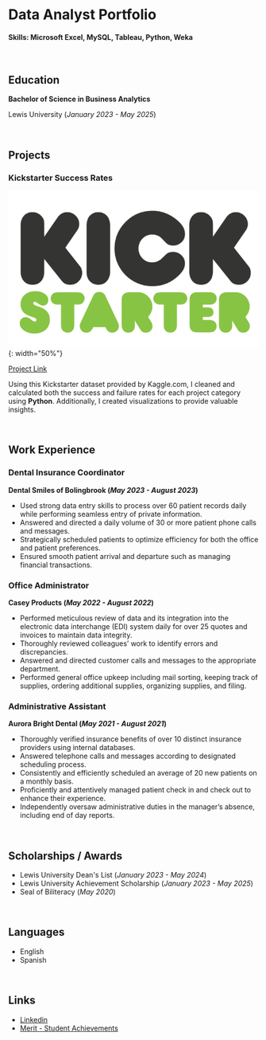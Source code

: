 # Data Analyst Portfolio

#### Skills: Microsoft Excel, MySQL, Tableau, Python, Weka

<br />

## Education
**Bachelor of Science in Business Analytics** 

Lewis University (_January 2023 - May 2025_)

<br />

## Projects
### Kickstarter Success Rates
![alt](/images/kickstarter_logo.png){: width="50%"}

[Project Link](https://www.kaggle.com/code/cavalos018/kickstarter-success-rates)

Using this Kickstarter dataset provided by Kaggle.com, I cleaned and calculated both the success and failure rates for each project category using **Python**. Additionally, I created visualizations to provide valuable insights.

<br />

## Work Experience

### Dental Insurance Coordinator
**Dental Smiles of Bolingbrook (_May 2023 - August 2023_)**
- Used strong data entry skills to process over 60 patient records daily while performing seamless entry of private information.
- Answered and directed a daily volume of 30 or more patient phone calls and messages.
- Strategically scheduled patients to optimize efficiency for both the office and patient preferences.
- Ensured smooth patient arrival and departure such as managing financial transactions. 

### Office Administrator 
**Casey Products (_May 2022 - August 2022_)**
- Performed meticulous review of data and its integration into the electronic data interchange (EDI) system daily for over 25 quotes and invoices to maintain data integrity.
- Thoroughly reviewed colleagues’ work to identify errors and discrepancies.
- Answered and directed customer calls and messages to the appropriate department.
- Performed general office upkeep including mail sorting, keeping track of supplies, ordering additional supplies, organizing supplies, and filing.

### Administrative Assistant
**Aurora Bright Dental (_May 2021 - August 2021_)**
- Thoroughly verified insurance benefits of over 10 distinct insurance providers using internal databases.
- Answered telephone calls and messages according to designated scheduling process.
- Consistently and efficiently scheduled an average of 20 new patients on a monthly basis.
- Proficiently and attentively managed patient check in and check out to enhance their experience.
- Independently oversaw administrative duties in the manager’s absence, including end of day reports.

<br />

## Scholarships / Awards
- Lewis University Dean's List (_January 2023 - May 2024_)
- Lewis University Achievement Scholarship (_January 2023 - May 2025_)
- Seal of Biliteracy (_May 2020_)

<br />

## Languages
- English
- Spanish

<br />

## Links
- [Linkedin](https://www.linkedin.com/in/claudiaavalos18/)
- [Merit - Student Achievements](https://meritpages.com/claudiaavalos)
